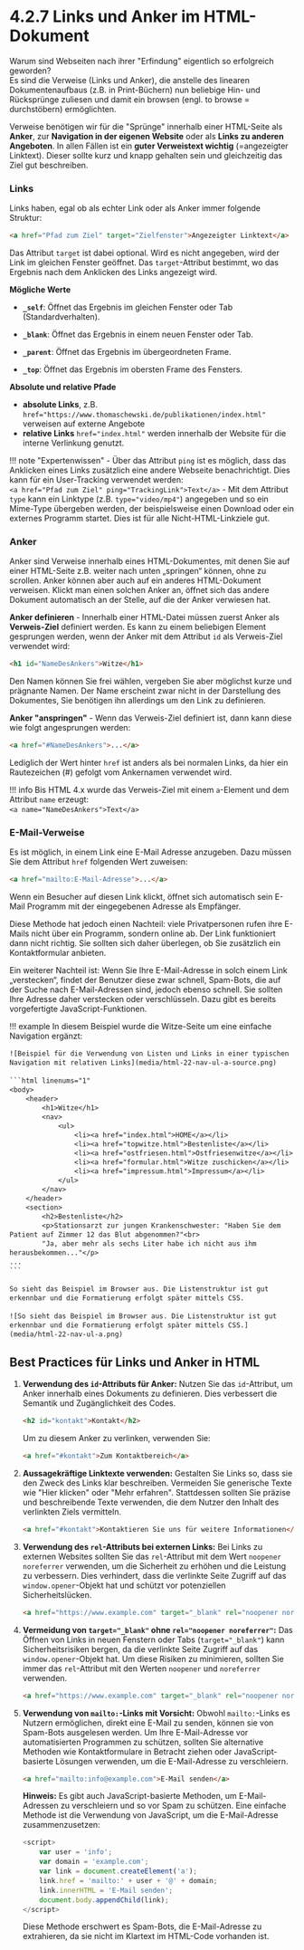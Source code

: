 
# 4.2.7 Links und Anker im HTML-Dokument

Warum sind Webseiten nach ihrer "Erfindung" eigentlich so erfolgreich geworden?  
Es sind die Verweise (Links und Anker), die anstelle des linearen Dokumentenaufbaus (z.B. in Print-Büchern) nun beliebige Hin- und Rücksprünge zuliesen und damit ein browsen (engl. to browse = durchstöbern) ermöglichten.

Verweise benötigen wir für die "Sprünge" innerhalb einer HTML-Seite als **Anker**, zur **Navigation in der eigenen Website** oder als **Links zu anderen Angeboten**. In allen Fällen ist ein **guter Verweistext wichtig** (=angezeigter Linktext). Dieser sollte kurz und knapp gehalten sein und gleichzeitig das Ziel gut beschreiben.

### Links
Links haben, egal ob als echter Link oder als Anker immer folgende Struktur:
```html
<a href="Pfad zum Ziel" target="Zielfenster">Angezeigter Linktext</a>
```

Das Attribut `target` ist dabei optional. Wird es nicht angegeben, wird der Link im gleichen Fenster geöffnet. Das `target`-Attribut bestimmt, wo das Ergebnis nach dem Anklicken des Links angezeigt wird.

**Mögliche Werte**

- **`_self`**: Öffnet das Ergebnis im gleichen Fenster oder Tab (Standardverhalten).

- **`_blank`**: Öffnet das Ergebnis in einem neuen Fenster oder Tab.

- **`_parent`**: Öffnet das Ergebnis im übergeordneten Frame.

- **`_top`**: Öffnet das Ergebnis im obersten Frame des Fensters.



**Absolute und relative Pfade**

- **absolute Links**, z.B. `href="https://www.thomaschewski.de/publikationen/index.html"` verweisen auf externe Angebote
- **relative Links** `href="index.html"` werden innerhalb der Website für die interne Verlinkung genutzt.

!!! note "Expertenwissen"
    - Über das Attribut `ping` ist es möglich, dass das Anklicken eines Links zusätzlich eine andere Webseite benachrichtigt. Dies kann für ein User-Tracking verwendet werden:  
    `<a href="Pfad zum Ziel" ping="TrackingLink">Text</a>`
    - Mit dem Attribut `type` kann ein Linktype (z.B. `type="video/mp4"`) angegeben und so ein Mime-Type übergeben werden, der beispielsweise einen Download oder ein externes Programm startet. Dies ist für alle Nicht-HTML-Linkziele gut.

### Anker
Anker sind Verweise innerhalb eines HTML-Dokumentes, mit denen Sie auf einer HTML-Seite z.B. weiter nach unten „springen“ können, ohne zu scrollen. Anker können aber auch auf ein anderes HTML-Dokument verweisen. Klickt man einen solchen Anker an, öffnet sich das andere Dokument automatisch an der Stelle, auf die der Anker verwiesen hat.

**Anker definieren** - Innerhalb einer HTML-Datei müssen zuerst Anker als **Verweis-Ziel** definiert werden. Es kann zu einem beliebigen Element gesprungen werden, wenn der Anker mit dem Attribut `id` als Verweis-Ziel verwendet wird:
```html
<h1 id="NameDesAnkers">Witze</h1>
```

Den Namen können Sie frei wählen, vergeben Sie aber möglichst kurze und prägnante Namen. Der Name erscheint zwar nicht in der Darstellung des Dokumentes, Sie benötigen ihn allerdings um den Link zu definieren.

**Anker "anspringen"** - Wenn das Verweis-Ziel definiert ist, dann kann diese wie folgt angesprungen werden:
```html
<a href="#NameDesAnkers">...</a>
```

Lediglich der Wert hinter `href` ist anders als bei normalen Links, da hier ein Rautezeichen (#) gefolgt vom Ankernamen verwendet wird.

!!! info
    Bis HTML 4.x wurde das Verweis-Ziel mit einem `a`-Element und dem Attribut `name` erzeugt:  
    `<a name="NameDesAnkers">Text</a>`

### E-Mail-Verweise
Es ist möglich, in einem Link eine E-Mail Adresse anzugeben. Dazu müssen Sie dem Attribut `href` folgenden Wert zuweisen:
```html
<a href="mailto:E-Mail-Adresse">...</a>
```

Wenn ein Besucher auf diesen Link klickt, öffnet sich automatisch sein E-Mail Programm mit der eingegebenen Adresse als Empfänger.

Diese Methode hat jedoch einen Nachteil: viele Privatpersonen rufen ihre E-Mails nicht über ein Programm, sondern online ab. Der Link funktioniert dann nicht richtig. Sie sollten sich daher überlegen, ob Sie zusätzlich ein Kontaktformular anbieten.

Ein weiterer Nachteil ist: Wenn Sie Ihre E-Mail-Adresse in solch einem Link „verstecken“, findet der Benutzer diese zwar schnell, Spam-Bots, die auf der Suche nach E-Mail-Adressen sind, jedoch ebenso schnell. Sie sollten Ihre Adresse daher verstecken oder verschlüsseln. Dazu gibt es bereits vorgefertigte JavaScript-Funktionen.

!!! example
    In diesem Beispiel wurde die Witze-Seite um eine einfache Navigation ergänzt:

    ![Beispiel für die Verwendung von Listen und Links in einer typischen Navigation mit relativen Links](media/html-22-nav-ul-a-source.png)

    ```html linenums="1"
    <body>
        <header>
            <h1>Witze</h1>
            <nav>
                <ul>
                    <li><a href="index.html">HOME</a></li>
                    <li><a href="topwitze.html">Bestenliste</a></li>
                    <li><a href="ostfriesen.html">Ostfriesenwitze</a></li>
                    <li><a href="formular.html">Witze zuschicken</a></li>
                    <li><a href="impressum.html">Impressum</a></li>
                </ul>
            </nav>
        </header>
        <section>
            <h2>Bestenliste</h2>
            <p>Stationsarzt zur jungen Krankenschwester: "Haben Sie dem Patient auf Zimmer 12 das Blut abgenommen?"<br>
            "Ja, aber mehr als sechs Liter habe ich nicht aus ihm herausbekommen..."</p>
    ...
    ```

    So sieht das Beispiel im Browser aus. Die Listenstruktur ist gut erkennbar und die Formatierung erfolgt später mittels CSS.

    ![So sieht das Beispiel im Browser aus. Die Listenstruktur ist gut erkennbar und die Formatierung erfolgt später mittels CSS.](media/html-22-nav-ul-a.png)


## Best Practices für Links und Anker in HTML


1. **Verwendung des `id`-Attributs für Anker:**
    Nutzen Sie das `id`-Attribut, um Anker innerhalb eines Dokuments zu definieren. Dies verbessert die Semantik und Zugänglichkeit des Codes.
    ```html 
    <h2 id="kontakt">Kontakt</h2>
    ```

    Um zu diesem Anker zu verlinken, verwenden Sie:
    ```html 
    <a href="#kontakt">Zum Kontaktbereich</a>
    ```

2. **Aussagekräftige Linktexte verwenden:**
    Gestalten Sie Links so, dass sie den Zweck des Links klar beschreiben. Vermeiden Sie generische Texte wie "Hier klicken" oder "Mehr erfahren". Stattdessen sollten Sie präzise und beschreibende Texte verwenden, die dem Nutzer den Inhalt des verlinkten Ziels vermitteln.

    ```html linenums="1"
    <a href="#kontakt">Kontaktieren Sie uns für weitere Informationen</a>
    ```

3. **Verwendung des `rel`-Attributs bei externen Links:**
    Bei Links zu externen Websites sollten Sie das `rel`-Attribut mit dem Wert `noopener noreferrer` verwenden, um die Sicherheit zu erhöhen und die Leistung zu verbessern. Dies verhindert, dass die verlinkte Seite Zugriff auf das `window.opener`-Objekt hat und schützt vor potenziellen Sicherheitslücken.

    ```html 
    <a href="https://www.example.com" target="_blank" rel="noopener noreferrer">Externe Website</a>
    ```

4. **Vermeidung von `target="_blank"` ohne `rel="noopener noreferrer"`:**
    Das Öffnen von Links in neuen Fenstern oder Tabs (`target="_blank"`) kann Sicherheitsrisiken bergen, da die verlinkte Seite Zugriff auf das `window.opener`-Objekt hat. Um diese Risiken zu minimieren, sollten Sie immer das `rel`-Attribut mit den Werten `noopener` und `noreferrer` verwenden.

    ```html linenums="1"
    <a href="https://www.example.com" target="_blank" rel="noopener noreferrer">Externe Website</a>
    ```

5. **Verwendung von `mailto:`-Links mit Vorsicht:**
    Obwohl `mailto:`-Links es Nutzern ermöglichen, direkt eine E-Mail zu senden, können sie von Spam-Bots ausgelesen werden. Um Ihre E-Mail-Adresse vor automatisierten Programmen zu schützen, sollten Sie alternative Methoden wie Kontaktformulare in Betracht ziehen oder JavaScript-basierte Lösungen verwenden, um die E-Mail-Adresse zu verschleiern.

    ```html linenums="1"
    <a href="mailto:info@example.com">E-Mail senden</a>
    ```

    **Hinweis:** Es gibt auch JavaScript-basierte Methoden, um E-Mail-Adressen zu verschleiern und so vor Spam zu schützen. Eine einfache Methode ist die Verwendung von JavaScript, um die E-Mail-Adresse zusammenzusetzen:

    ```JavaScript linenums="1"
    <script>
        var user = 'info';
        var domain = 'example.com';
        var link = document.createElement('a');
        link.href = 'mailto:' + user + '@' + domain;
        link.innerHTML = 'E-Mail senden';
        document.body.appendChild(link);
    </script>
    ```

    Diese Methode erschwert es Spam-Bots, die E-Mail-Adresse zu extrahieren, da sie nicht im Klartext im HTML-Code vorhanden ist.

